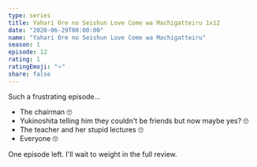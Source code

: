 ```yaml
---
type: series
title: Yahari Ore no Seishun Love Come wa Machigatteiru 1x12
date: "2020-06-29T00:00:00"
name: "Yahari Ore no Seishun Love Come wa Machigatteiru"
season: 1
episode: 12
rating: 1
ratingEmoji: "⭐️"
share: false
---
```


Such a frustrating episode...

- The chairman 🙄
- Yukinoshita telling him they couldn't be friends but now maybe yes? 🙄
- The teacher and her stupid lectures 🙄
- Everyone 🙄

One episode left. I'll wait to weight in the full review.
